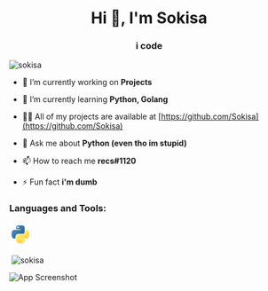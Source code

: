 <h1 align="center">Hi 👋, I'm Sokisa</h1>
<h3 align="center">i code</h3>

<p align="left"> <img src="https://komarev.com/ghpvc/?username=sokisa&label=Profile%20views&color=0e75b6&style=flat" alt="sokisa" /> </p>

- 🔭 I’m currently working on **Projects**

- 🌱 I’m currently learning **Python, Golang**

- 👨‍💻 All of my projects are available at [https://github.com/Sokisa](https://github.com/Sokisa)

- 💬 Ask me about **Python (even tho im stupid)**

- 📫 How to reach me **recs#1120**

- ⚡ Fun fact **i'm dumb**



<h3 align="left">Languages and Tools:</h3>
<a href="https://www.python.org" target="_blank" rel="noreferrer"> <img src="https://raw.githubusercontent.com/devicons/devicon/master/icons/python/python-original.svg" alt="python" width="40" height="40"/> </a> </p>

<p>&nbsp;<img align="center" src="https://github-readme-stats.vercel.app/api?username=sokisa&show_icons=true&locale=en" alt="sokisa" /></p>

![App Screenshot](https://img.novaline.xyz/UploadCache/SirWeeb/rHGGinDh.gif)

